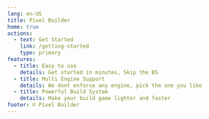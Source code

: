 ```yaml
---
lang: en-US
title: Pixel Builder
home: true
actions:
  - text: Get Started
    link: /getting-started
    type: primary
features:
  - title: Easy to use
    details: Get started in minutes, Skip the BS
  - title: Multi Engine Support
    details: We dont enforce any engine, pick the one you like
  - title: Powerful Build System
    details: Make your build game lighter and faster
footer: © Pixel Builder
---
```

